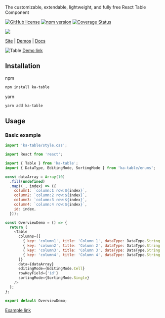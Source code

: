 The customizable, extendable, lightweight, and fully free React Table Component

[![GitHub license](https://img.shields.io/badge/license-MIT-blue.svg)](https://github.com/komarovalexander/ka-table/blob/master/LICENSE)
[![npm version](https://img.shields.io/npm/v/ka-table.svg?style=flat-square)](https://www.npmjs.com/package/ka-table)
[![Coverage Status](https://coveralls.io/repos/github/komarovalexander/ka-table/badge.svg?branch=master&service=github)](https://coveralls.io/github/komarovalexander/ka-table?branch=master&service=github)

<a href="http://ka-table.com"><img src="http://ka-table.com/images/logo.svg"/></a>

[Site](http://ka-table.com) | [Demos](https://komarovalexander.github.io/ka-table/#/overview) | [Docs](http://ka-table.com/docs_get_started.html)

![Table](https://komarovalexander.github.io/ka-table/static/demos-screenshots/delete-row.png)
[Demo link](https://komarovalexander.github.io/ka-table/#/delete-row)

## Installation

npm

```sh
npm install ka-table
```

yarn

```sh
yarn add ka-table
```

## Usage

### Basic example

```js
import 'ka-table/style.css';

import React from 'react';

import { Table } from 'ka-table';
import { DataType, EditingMode, SortingMode } from 'ka-table/enums';

const dataArray = Array(10)
  .fill(undefined)
  .map((_, index) => ({
    column1: `column:1 row:${index}`,
    column2: `column:2 row:${index}`,
    column3: `column:3 row:${index}`,
    column4: `column:4 row:${index}`,
    id: index,
  }));

const OverviewDemo = () => {
  return (
    <Table
      columns={[
        { key: 'column1', title: 'Column 1', dataType: DataType.String },
        { key: 'column2', title: 'Column 2', dataType: DataType.String },
        { key: 'column3', title: 'Column 3', dataType: DataType.String },
        { key: 'column4', title: 'Column 4', dataType: DataType.String },
      ]}
      data={dataArray}
      editingMode={EditingMode.Cell}
      rowKeyField={'id'}
      sortingMode={SortingMode.Single}
    />
  );
};

export default OverviewDemo;
```

[Example link](https://komarovalexander.github.io/ka-table/#/overview)
